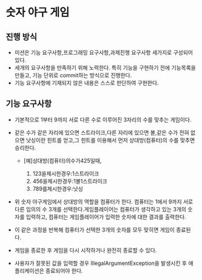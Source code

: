 # 숫자 야구 게임

## 진행 방식

- 미션은 기능 요구사항,프로그래밍 요구사항,과제진행 요구사항 세가지로 구성되어 있다.
- 세개의 요구사항을 만족하기 위해 노력한다. 특히 기능을 구현하기 전에 기능목록을 만들고, 기능 단위로 commit하는 방식으로 진행한다.
- 기능 요구사항에 기재되지 않은 내용은 스스로 판단하여 구현한다.

## 기능 요구사항

- 기본적으로 1부터 9까지 서로 다른 수로 이루어진 3자리의 수를 맞추는 게임이다.
- 같은 수가 같은 자리에 있으면 스트라이크,다른 자리에 있으면 볼,같은 수가 전혀 없으면 낫싱이란 힌트를 얻고,그 힌트를 이용해서 먼저 상대방(컴퓨터)의 수를 맞추면 승리한다.
  - [예]상대방(컴퓨터)의수가425일때,

    1. 123을제시한경우:1스트라이크
    2. 456을제시한경우:1볼1스트라이크
    3. 789를제시한경우:낫싱
  
- 위 숫자 야구게임에서 상대방의 역할을 컴퓨터가 한다. 컴퓨터는 1에서 9까지 서로 다른 임의의 수 3개를 선택한다.게임플레이어는 컴퓨터가 생각하고 있는 3개의 숫자를 입력하고, 컴퓨터는 게임플레이어가 입력한 숫자에 대한 결과를 출력한다.
- 이 같은 과정을 반복해 컴퓨터가 선택한 3개의 숫자를 모두 맞히면 게임이 종료된다.
- 게임을 종료한 후 게임을 다시 시작하거나 완전히 종료할 수 있다.
- 사용자가 잘못된 값을 입력할 경우 IllegalArgumentException을 발생시킨 후 애플리케이션은 종료되어야 한다.

